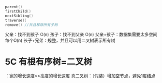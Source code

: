 ```c++
parent()
firstChild()
nextSibling()
traverse()
remove() //并且移除所有子树
```
父亲：找不到孩子 O(n)
孩子：找不到父亲 O(n)
父亲+孩子：数据集需要太多空间 每个O(n)
长子+兄弟：规整，并且可以用二叉树表示所有树

# 5C 有根有序树=二叉树
：宽的增长速度>>高度的增长速度
真二叉树：（假装）增加空节点，避免1度结点